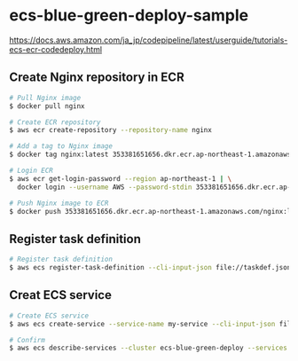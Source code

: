 # ecs-blue-green-deploy-sample
https://docs.aws.amazon.com/ja_jp/codepipeline/latest/userguide/tutorials-ecs-ecr-codedeploy.html

## Create Nginx repository in ECR

```sh
# Pull Nginx image
$ docker pull nginx

# Create ECR repository
$ aws ecr create-repository --repository-name nginx

# Add a tag to Nginx image
$ docker tag nginx:latest 353381651656.dkr.ecr.ap-northeast-1.amazonaws.com/nginx:latest

# Login ECR
$ aws ecr get-login-password --region ap-northeast-1 | \
  docker login --username AWS --password-stdin 353381651656.dkr.ecr.ap-northeast-1.amazonaws.com/nginx

# Push Nginx image to ECR
$ docker push 353381651656.dkr.ecr.ap-northeast-1.amazonaws.com/nginx:latest
```

## Register task definition

```sh
# Register task definition
$ aws ecs register-task-definition --cli-input-json file://taskdef.json
```

## Creat ECS service
```sh
# Create ECS service
$ aws ecs create-service --service-name my-service --cli-input-json file://create-service.json

# Confirm
$ aws ecs describe-services --cluster ecs-blue-green-deploy --services my-service
```
